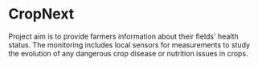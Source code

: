 # CropNext
Project aim is to provide farmers information about their fields' health status. The monitoring includes local sensors for measurements to study the evolution of any dangerous crop disease or nutrition issues in crops.
